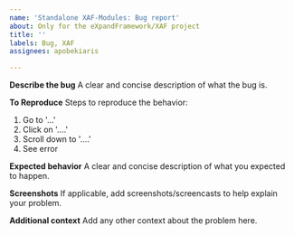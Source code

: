 ```yaml
---
name: 'Standalone XAF-Modules: Bug report'
about: Only for the eXpandFramework/XAF project
title: ''
labels: Bug, XAF
assignees: apobekiaris

---
```


**Describe the bug**
A clear and concise description of what the bug is.

**To Reproduce**
Steps to reproduce the behavior:
1. Go to '...'
2. Click on '....'
3. Scroll down to '....'
4. See error

**Expected behavior**
A clear and concise description of what you expected to happen.

**Screenshots**
If applicable, add screenshots/screencasts to help explain your problem.

**Additional context**
Add any other context about the problem here.

